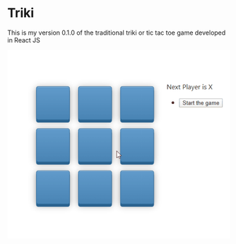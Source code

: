 # Triki

This is my version 0.1.0 of the traditional triki or tic tac toe game developed in React JS

![demo](https://github.com/basierraferrer/Triki/blob/master/demo/triki.gif)

